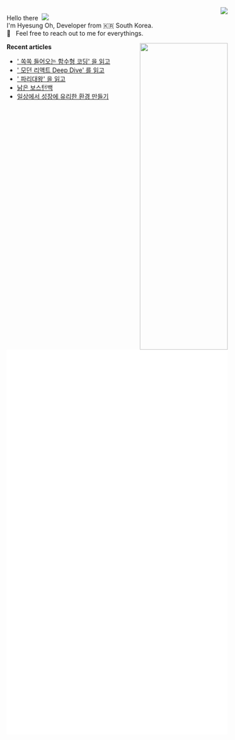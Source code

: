 <img align="right" src="https://hits.seeyoufarm.com/api/count/incr/badge.svg?url=https%3A%2F%2Fgithub.com%2Fhyesungoh%2Fhit-counter&count_bg=%238be9fd&title_bg=%2344475a&icon=riotgames.svg&icon_color=%23E7E7E7&title=hits&edge_flat=false">

<p align="left">

Hello there&nbsp; <img width=40 src="https://cdn.jsdelivr.net/gh/Th3Wall/assets-cdn/PersonalGithubReadme/HandGreet.gif" width="35px" /><br/>
I'm Hyesung Oh, Developer from :kr: South Korea. <br/>
💬 &nbsp; Feel free to reach out to me for everythings.<br/>

</p>

<img align="right" src="https://render.gitanimals.org/lines/hyesungoh?pet-id=589962073398233318" width="200" height="700" />  

<p align="left">

**Recent articles**
<!-- BLOG-POST-LIST: START -->
* [&#39; 쏙쏙 들어오는 함수형 코딩&#39; 을 읽고](https://www.hyesungoh.xyz/쏙쏙-들어오는-함수형-코딩)
* [&#39; 모던 리액트 Deep Dive&#39; 를 읽고](https://www.hyesungoh.xyz/모던-리액트-Deep-Dive)
* [&#39; 파리대왕&#39; 을 읽고](https://www.hyesungoh.xyz/파리대왕)
* [낡은 보스턴백](https://www.hyesungoh.xyz/2023-review)
* [일상에서 성장에 유리한 환경 만들기](https://www.hyesungoh.xyz/growth-in-everyday-life)
<!-- BLOG-POST-LIST: END -->

![Metrics](/github-metrics.svg)

</p>
